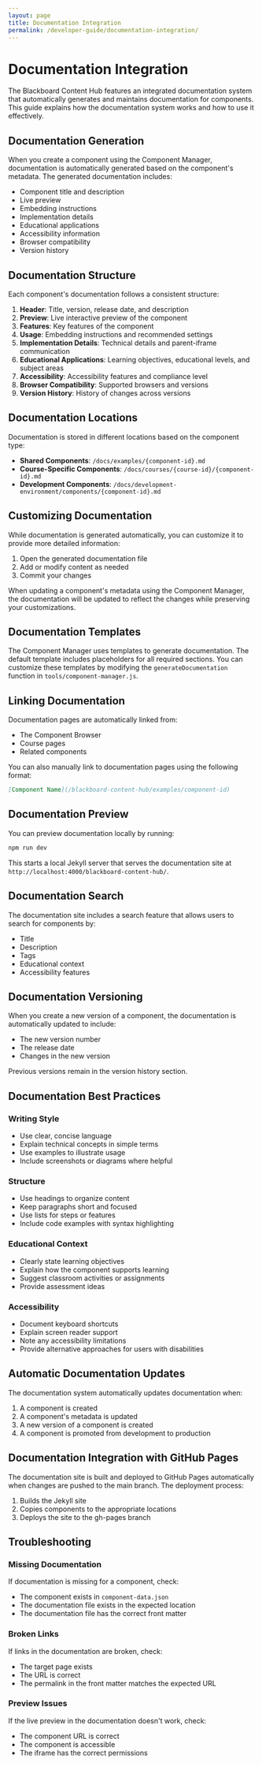 ```yaml
---
layout: page
title: Documentation Integration
permalink: /developer-guide/documentation-integration/
---
```


# Documentation Integration

The Blackboard Content Hub features an integrated documentation system that automatically generates and maintains documentation for components. This guide explains how the documentation system works and how to use it effectively.

## Documentation Generation

When you create a component using the Component Manager, documentation is automatically generated based on the component's metadata. The generated documentation includes:

- Component title and description
- Live preview
- Embedding instructions
- Implementation details
- Educational applications
- Accessibility information
- Browser compatibility
- Version history

## Documentation Structure

Each component's documentation follows a consistent structure:

1. **Header**: Title, version, release date, and description
2. **Preview**: Live interactive preview of the component
3. **Features**: Key features of the component
4. **Usage**: Embedding instructions and recommended settings
5. **Implementation Details**: Technical details and parent-iframe communication
6. **Educational Applications**: Learning objectives, educational levels, and subject areas
7. **Accessibility**: Accessibility features and compliance level
8. **Browser Compatibility**: Supported browsers and versions
9. **Version History**: History of changes across versions

## Documentation Locations

Documentation is stored in different locations based on the component type:

- **Shared Components**: `/docs/examples/{component-id}.md`
- **Course-Specific Components**: `/docs/courses/{course-id}/{component-id}.md`
- **Development Components**: `/docs/development-environment/components/{component-id}.md`

## Customizing Documentation

While documentation is generated automatically, you can customize it to provide more detailed information:

1. Open the generated documentation file
2. Add or modify content as needed
3. Commit your changes

When updating a component's metadata using the Component Manager, the documentation will be updated to reflect the changes while preserving your customizations.

## Documentation Templates

The Component Manager uses templates to generate documentation. The default template includes placeholders for all required sections. You can customize these templates by modifying the `generateDocumentation` function in `tools/component-manager.js`.

## Linking Documentation

Documentation pages are automatically linked from:

- The Component Browser
- Course pages
- Related components

You can also manually link to documentation pages using the following format:

```markdown
[Component Name](/blackboard-content-hub/examples/component-id)
```

## Documentation Preview

You can preview documentation locally by running:

```bash
npm run dev
```

This starts a local Jekyll server that serves the documentation site at `http://localhost:4000/blackboard-content-hub/`.

## Documentation Search

The documentation site includes a search feature that allows users to search for components by:

- Title
- Description
- Tags
- Educational context
- Accessibility features

## Documentation Versioning

When you create a new version of a component, the documentation is automatically updated to include:

- The new version number
- The release date
- Changes in the new version

Previous versions remain in the version history section.

## Documentation Best Practices

### Writing Style

- Use clear, concise language
- Explain technical concepts in simple terms
- Use examples to illustrate usage
- Include screenshots or diagrams where helpful

### Structure

- Use headings to organize content
- Keep paragraphs short and focused
- Use lists for steps or features
- Include code examples with syntax highlighting

### Educational Context

- Clearly state learning objectives
- Explain how the component supports learning
- Suggest classroom activities or assignments
- Provide assessment ideas

### Accessibility

- Document keyboard shortcuts
- Explain screen reader support
- Note any accessibility limitations
- Provide alternative approaches for users with disabilities

## Automatic Documentation Updates

The documentation system automatically updates documentation when:

1. A component is created
2. A component's metadata is updated
3. A new version of a component is created
4. A component is promoted from development to production

## Documentation Integration with GitHub Pages

The documentation site is built and deployed to GitHub Pages automatically when changes are pushed to the main branch. The deployment process:

1. Builds the Jekyll site
2. Copies components to the appropriate locations
3. Deploys the site to the gh-pages branch

## Troubleshooting

### Missing Documentation

If documentation is missing for a component, check:

- The component exists in `component-data.json`
- The documentation file exists in the expected location
- The documentation file has the correct front matter

### Broken Links

If links in the documentation are broken, check:

- The target page exists
- The URL is correct
- The permalink in the front matter matches the expected URL

### Preview Issues

If the live preview in the documentation doesn't work, check:

- The component URL is correct
- The component is accessible
- The iframe has the correct permissions